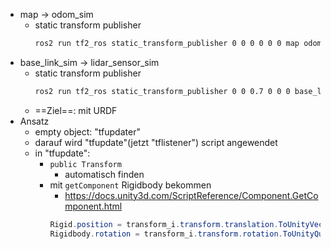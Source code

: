 - map -> odom_sim
	- static transform publisher
		```bash
		ros2 run tf2_ros static_transform_publisher 0 0 0 0 0 0 map odom_sim
		```
- base_link_sim -> lidar_sensor_sim 
	- static transform publisher 
		```bash
		ros2 run tf2_ros static_transform_publisher 0 0 0.7 0 0 0 base_link_sim lidar_sensor_sim
		```
	- ==Ziel==: mit URDF 
- Ansatz 
	- empty object: "tfupdater" 
	- darauf wird "tfupdate"(jetzt "tflistener") script angewendet 
	- in "tfupdate": 
		- `public Transform` 
			- automatisch finden
		- mit `getComponent` Rigidbody bekommen
			- https://docs.unity3d.com/ScriptReference/Component.GetComponent.html 
			```cs
			Rigid.position = transform_i.transform.translation.ToUnityVector3();
			Rigidbody.rotation = transform_i.transform.rotation.ToUnityQuaternion();
			```

